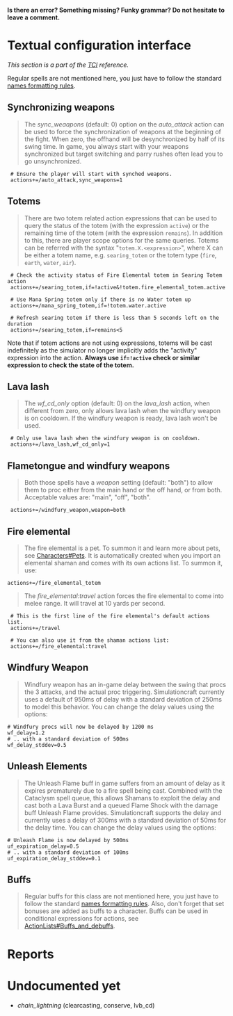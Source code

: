 **Is there an error? Something missing? Funky grammar? Do not hesitate to leave a comment.**



# Textual configuration interface
_This section is a part of the [TCI](TextualConfigurationInterface) reference._

Regular spells are not mentioned here, you just have to follow the standard [names formatting rules](TextualConfigurationInterface#Names_formatting).

## Synchronizing weapons
> The _sync\_weaapons_ (default: 0) option on the _auto\_attack_ action can be used to force the synchronization of weapons at the beginning of the fight. When zero, the offhand will be desynchronized by half of its swing time. In game, you always start with your weapons synchronized but target switching and parry rushes often lead you to go unsynchronized.
```
 # Ensure the player will start with synched weapons.
 actions+=/auto_attack,sync_weapons=1
```

## Totems
> There are two totem related action expressions that can be used to query the status of the totem (with the expression `active`) or the remaining time of the totem (with the expression `remains`). In addition to this, there are player scope options for the same queries. Totems can be referred with the syntax "`totem.X.<expression>`", where X can be either a totem name, e.g. `searing_totem` or the totem type (`fire`, `earth`, `water`, `air`).
```
 # Check the activity status of Fire Elemental totem in Searing Totem action
 actions+=/searing_totem,if=!active&!totem.fire_elemental_totem.active

 # Use Mana Spring totem only if there is no Water totem up
 actions+=/mana_spring_totem,if=!totem.water.active

 # Refresh searing totem if there is less than 5 seconds left on the duration
 actions+=/searing_totem,if=remains<5
```

Note that if totem actions are not using expressions, totems will be cast indefinitely as the simulator no longer implicitly adds the "activity" expression into the action. **Always use `if=!active` check or similar expression to check the state of the totem.**

## Lava lash
> The _wf\_cd\_only_ option (default: 0) on the _lava\_lash_ action, when different from zero, only allows lava lash when the windfury weapon is on cooldown. If the windfury weapon is ready, lava lash won't be used.
```
 # Only use lava lash when the windfury weapon is on cooldown.
 actions+=/lava_lash,wf_cd_only=1
```

## Flametongue and windfury weapons
> Both those spells have a _weapon_ setting (default: "both") to allow them to proc either from the main hand or the off hand, or from both. Acceptable values are: "main", "off", "both".
```
 actions+=/windfury_weapon,weapon=both
```

## Fire elemental
> The fire elemental is a pet. To summon it and learn more about pets, see [Characters#Pets](Characters#Pets). It is automatically created when you import an elemental shaman and comes with its own actions list. To summon it, use:
```
actions+=/fire_elemental_totem
```

> The _fire\_elemental:travel_ action forces the fire elemental to come into melee range. It will travel at 10 yards per second.
```
 # This is the first line of the fire elemental's default actions list.
 actions+=/travel

 # You can also use it from the shaman actions list:
 actions+=/fire_elemental:travel
```

## Windfury Weapon
> Windfury weapon has an in-game delay between the swing that procs the 3 attacks, and the actual proc triggering. Simulationcraft currently uses a default of 950ms of delay with a standard deviation of 250ms to model this behavior. You can change the delay values using the options:
```
# Windfury procs will now be delayed by 1200 ms
wf_delay=1.2
# .. with a standard deviation of 500ms
wf_delay_stddev=0.5
```

## Unleash Elements
> The Unleash Flame buff in game suffers from an amount of delay as it expires prematurely due to a fire spell being cast. Combined with the Cataclysm spell queue, this allows Shamans to exploit the delay and cast both a Lava Burst and a queued Flame Shock with the damage buff Unleash Flame provides. Simulationcraft supports the delay and currently uses a delay of 300ms with a standard deviation of 50ms for the delay time. You can change the delay values using the options:
```
# Unleash Flame is now delayed by 500ms
uf_expiration_delay=0.5
# .. with a standard deviation of 100ms
uf_expiration_delay_stddev=0.1
```

## Buffs
> Regular buffs for this class are not mentioned here, you just have to follow the standard [names formatting rules](TextualConfigurationInterface#Names_formatting.md). Also, don't forget that set bonuses are added as buffs to a character. Buffs can be used in conditional expressions for actions, see [ActionLists#Buffs\_and\_debuffs](ActionLists#Buffs_and_debuffs).


# Reports


# Undocumented yet
  * _chain\_lightning_ (clearcasting, conserve, lvb\_cd)